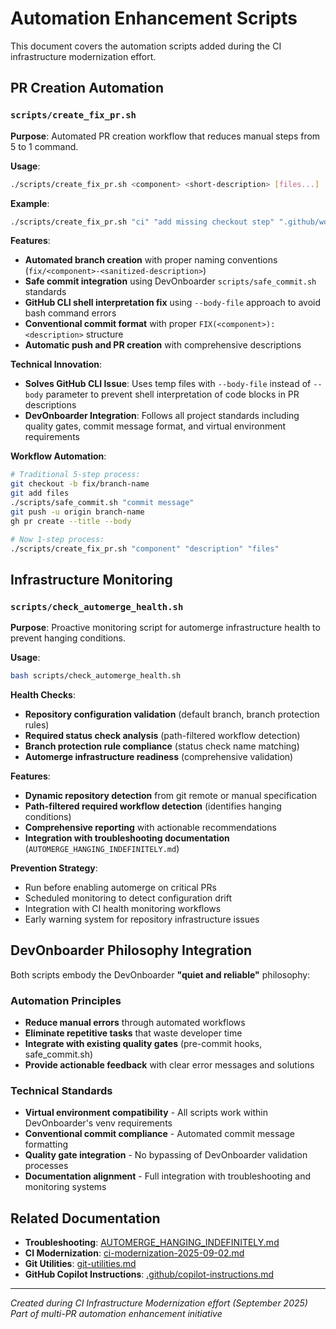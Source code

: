 # Automation Enhancement Scripts

This document covers the automation scripts added during the CI infrastructure modernization effort.

## PR Creation Automation

### `scripts/create_fix_pr.sh`

**Purpose**: Automated PR creation workflow that reduces manual steps from 5 to 1 command.

**Usage**:

```bash
./scripts/create_fix_pr.sh <component> <short-description> [files...]
```

**Example**:

```bash
./scripts/create_fix_pr.sh "ci" "add missing checkout step" ".github/workflows/close-codex-issues.yml"
```

**Features**:

- **Automated branch creation** with proper naming conventions (`fix/<component>-<sanitized-description>`)
- **Safe commit integration** using DevOnboarder `scripts/safe_commit.sh` standards
- **GitHub CLI shell interpretation fix** using `--body-file` approach to avoid bash command errors
- **Conventional commit format** with proper `FIX(<component>): <description>` structure
- **Automatic push and PR creation** with comprehensive descriptions

**Technical Innovation**:

- **Solves GitHub CLI Issue**: Uses temp files with `--body-file` instead of `--body` parameter to prevent shell interpretation of code blocks in PR descriptions
- **DevOnboarder Integration**: Follows all project standards including quality gates, commit message format, and virtual environment requirements

**Workflow Automation**:

```bash
# Traditional 5-step process:
git checkout -b fix/branch-name
git add files
./scripts/safe_commit.sh "commit message"
git push -u origin branch-name
gh pr create --title --body

# Now 1-step process:
./scripts/create_fix_pr.sh "component" "description" "files"
```

## Infrastructure Monitoring

### `scripts/check_automerge_health.sh`

**Purpose**: Proactive monitoring script for automerge infrastructure health to prevent hanging conditions.

**Usage**:

```bash
bash scripts/check_automerge_health.sh
```

**Health Checks**:

- **Repository configuration validation** (default branch, branch protection rules)
- **Required status check analysis** (path-filtered workflow detection)
- **Branch protection rule compliance** (status check name matching)
- **Automerge infrastructure readiness** (comprehensive validation)

**Features**:

- **Dynamic repository detection** from git remote or manual specification
- **Path-filtered required workflow detection** (identifies hanging conditions)
- **Comprehensive reporting** with actionable recommendations
- **Integration with troubleshooting documentation** (`AUTOMERGE_HANGING_INDEFINITELY.md`)

**Prevention Strategy**:

- Run before enabling automerge on critical PRs
- Scheduled monitoring to detect configuration drift
- Integration with CI health monitoring workflows
- Early warning system for repository infrastructure issues

## DevOnboarder Philosophy Integration

Both scripts embody the DevOnboarder **"quiet and reliable"** philosophy:

### Automation Principles

- **Reduce manual errors** through automated workflows
- **Eliminate repetitive tasks** that waste developer time
- **Integrate with existing quality gates** (pre-commit hooks, safe_commit.sh)
- **Provide actionable feedback** with clear error messages and solutions

### Technical Standards

- **Virtual environment compatibility** - All scripts work within DevOnboarder's venv requirements
- **Conventional commit compliance** - Automated commit message formatting
- **Quality gate integration** - No bypassing of DevOnboarder validation processes
- **Documentation alignment** - Full integration with troubleshooting and monitoring systems

## Related Documentation

- **Troubleshooting**: [AUTOMERGE_HANGING_INDEFINITELY.md](../troubleshooting/AUTOMERGE_HANGING_INDEFINITELY.md)
- **CI Modernization**: [ci-modernization-2025-09-02.md](../ci/ci-modernization-2025-09-02.md)
- **Git Utilities**: [git-utilities.md](./git-utilities.md)
- **GitHub Copilot Instructions**: [.github/copilot-instructions.md](../../.github/copilot-instructions.md)

---

*Created during CI Infrastructure Modernization effort (September 2025)*
*Part of multi-PR automation enhancement initiative*

